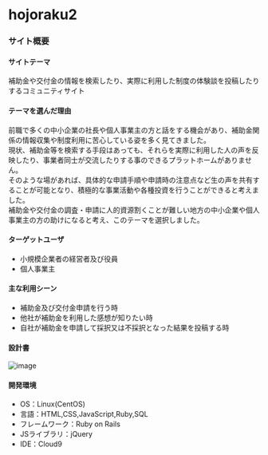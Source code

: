 # hojoraku2

### サイト概要

#### サイトテーマ
補助金や交付金の情報を検索したり、実際に利用した制度の体験談を投稿したりするコミュニティサイト


#### テーマを選んだ理由
前職で多くの中小企業の社長や個人事業主の方と話をする機会があり、補助金関係の情報収集や制度利用に苦心している姿を多く見てきました。<br>
現状、補助金等を検索する手段はあっても、それらを実際に利用した人の声を反映したり、事業者同士が交流したりする事のできるプラットホームがありません。<br>
そのような場があれば、具体的な申請手順や申請時の注意点など生の声を共有することが可能となり、積極的な事業活動や各種投資を行うことができると考えました。<br>
補助金や交付金の調査・申請に人的資源割くことが難しい地方の中小企業や個人事業主の方の助けになると考え、このテーマを選択しました。


#### ターゲットユーザ
- 小規模企業者の経営者及び役員
- 個人事業主

#### 主な利用シーン
- 補助金及び交付金申請を行う時
- 他社が補助金を利用した感想が知りたい時
- 自社が補助金を申請して採択又は不採択となった結果を投稿する時

#### 設計書
![image](https://github.com/shitiandazhi/hojoraku2/assets/135299404/cef10155-67ea-43ae-88f8-6b1ef1e1e0f1)

#### 開発環境
- OS：Linux(CentOS)
- 言語：HTML,CSS,JavaScript,Ruby,SQL
- フレームワーク：Ruby on Rails
- JSライブラリ：jQuery
- IDE：Cloud9